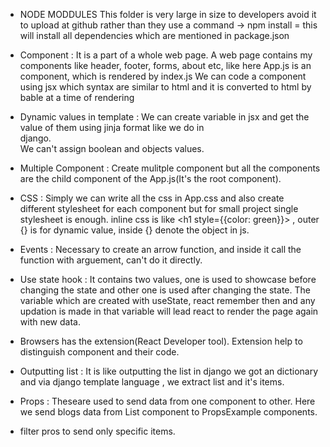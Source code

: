 - NODE MODDULES 
    This folder is very large in size to developers avoid it to upload at github rather than they use a command -> 
    npm install = this will install all dependencies which are mentioned in package.json

- Component : It is a part of a whole web page. A web page contains my components like header, footer, forms, about etc,
    like here App.js is an component, which is rendered by index.js
    We can code a component using jsx which syntax are similar to html and it is converted to html by bable at a time of rendering

- Dynamic values in template : We can create variable in jsx and get the value of them using jinja format like we do in   
    django.   
    We can't assign boolean and objects values.

- Multiple Component : Create mulitple component but all the components are the child component of the App.js(It's the root 
    component).

- CSS : Simply we can write all the css in App.css and also create different stylesheet for each component but for small
    project single stylesheet is enough.
    inline css is like <h1 style={{color: green}}></h1> , outer {} is for dynamic value, inside {} denote the object in js.

- Events : Necessary to create an arrow function, and inside it call the function with arguement, can't do it directly.

- Use state hook : It contains two values, one is used to showcase before changing the state and other one is used after 
    changing the state. The variable which are created with useState, react remember then and any updation is made in that 
    variable will lead react to render the page again with new data.

- Browsers has the extension(React Developer tool). Extension help to distinguish component and their code.

- Outputting list : It is like outputting the list in django we got an dictionary and via django template language , we 
    extract list and it's items.

- Props : Theseare used to send data from one component to other. Here we send blogs data from List component to 
    PropsExample components.

- filter pros to send only specific items.